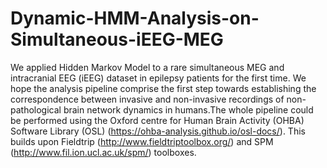 # Dynamic-HMM-Analysis-on-Simultaneous-iEEG-MEG

We applied Hidden Markov Model to a rare simultaneous MEG and intracranial EEG (iEEG) dataset in epilepsy patients for the first time. We hope the analysis pipeline comprise the first step towards establishing the correspondence between invasive and non-invasive recordings of non-pathological brain network dynamics in humans.The whole pipeline could be performed using the Oxford centre for Human Brain Activity (OHBA) Software Library (OSL) (https://ohba-analysis.github.io/osl-docs/). This builds upon Fieldtrip (http://www.fieldtriptoolbox.org/) and SPM (http://www.fil.ion.ucl.ac.uk/spm/) toolboxes.

